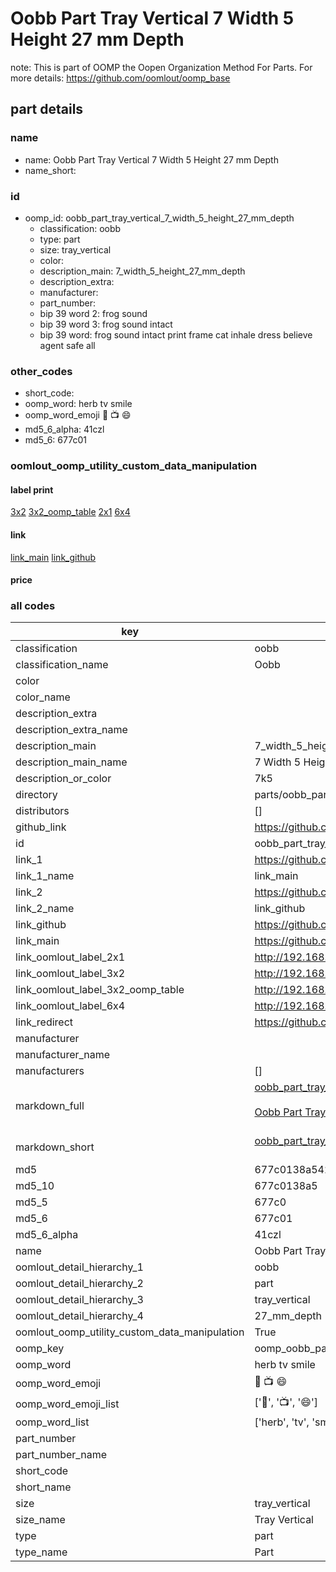 # Oobb Part Tray Vertical 7 Width 5 Height 27 mm Depth  

note: This is part of OOMP the Oopen Organization Method For Parts. For more details: https://github.com/oomlout/oomp_base

##  part details
  







### name
* name: Oobb Part Tray Vertical 7 Width 5 Height 27 mm Depth
* name_short: 
### id
* oomp_id: oobb_part_tray_vertical_7_width_5_height_27_mm_depth
  * classification: oobb
  * type: part
  * size: tray_vertical
  * color: 
  * description_main: 7_width_5_height_27_mm_depth
  * description_extra: 
  * manufacturer: 
  * part_number: 
  * bip 39 word 2: frog sound
  * bip 39 word 3: frog sound intact
  * bip 39 word: frog sound intact print frame cat inhale dress believe agent safe all

### other_codes
* short_code: 
* oomp_word: herb tv smile
* oomp_word_emoji :herb: :tv: :smile:
* md5_6_alpha: 41czl
* md5_6: 677c01






### oomlout_oomp_utility_custom_data_manipulation
#### label print
[3x2](http://192.168.1.245:1112/?label=oomp%2041czl)
[3x2_oomp_table](http://192.168.1.108:1112/?label=oomp%2041czl)
[2x1](http://192.168.1.242:1112/?label=oomp%2041czl)
[6x4](http://192.168.1.55:1112/?label=oomp%2041czl)    

#### link

[link_main](https://github.com/oomlout/oomlout_oomp_version_1_messy/tree/main/parts/oobb_part_tray_vertical_7_width_5_height_27_mm_depth) [link_github](https://github.com/oomlout/oomlout_oomp_version_1_messy/tree/main/parts/oobb_part_tray_vertical_7_width_5_height_27_mm_depth)                             

#### price







### all codes 
| key | value |  
| --- | --- |  
| classification | oobb |  
| classification_name | Oobb |  
| color |  |  
| color_name |  |  
| description_extra |  |  
| description_extra_name |  |  
| description_main | 7_width_5_height_27_mm_depth |  
| description_main_name | 7 Width 5 Height 27 mm Depth |  
| description_or_color | 7k5 |  
| directory | parts/oobb_part_tray_vertical_7_width_5_height_27_mm_depth |  
| distributors | [] |  
| github_link | https://github.com/oomlout/oomlout_oomp_part_src/tree/main/parts/oobb_part_tray_vertical_7_width_5_height_27_mm_depth |  
| id | oobb_part_tray_vertical_7_width_5_height_27_mm_depth |  
| link_1 | https://github.com/oomlout/oomlout_oomp_version_1_messy/tree/main/parts/oobb_part_tray_vertical_7_width_5_height_27_mm_depth |  
| link_1_name | link_main |  
| link_2 | https://github.com/oomlout/oomlout_oomp_version_1_messy/tree/main/parts/oobb_part_tray_vertical_7_width_5_height_27_mm_depth |  
| link_2_name | link_github |  
| link_github | https://github.com/oomlout/oomlout_oomp_version_1_messy/tree/main/parts/oobb_part_tray_vertical_7_width_5_height_27_mm_depth |  
| link_main | https://github.com/oomlout/oomlout_oomp_version_1_messy/tree/main/parts/oobb_part_tray_vertical_7_width_5_height_27_mm_depth |  
| link_oomlout_label_2x1 | http://192.168.1.242:1112/?label=oomp%2041czl |  
| link_oomlout_label_3x2 | http://192.168.1.245:1112/?label=oomp%2041czl |  
| link_oomlout_label_3x2_oomp_table | http://192.168.1.108:1112/?label=oomp%2041czl |  
| link_oomlout_label_6x4 | http://192.168.1.55:1112/?label=oomp%2041czl |  
| link_redirect | https://github.com/oomlout/oomlout_oomp_version_1_messy/tree/main/parts/oobb_part_tray_vertical_7_width_5_height_27_mm_depth |  
| manufacturer |  |  
| manufacturer_name |  |  
| manufacturers | [] |  
| markdown_full | [oobb_part_tray_vertical_7_width_5_height_27_mm_depth](none)<br>[](none)<br>[Oobb Part Tray Vertical 7 Width 5 Height 27 Mm Depth](none)<br><br> |  
| markdown_short | [oobb_part_tray_vertical_7_width_5_height_27_mm_depth](none)<br><br> |  
| md5 | 677c0138a542ae748f2e4aaceb33f2e9 |  
| md5_10 | 677c0138a5 |  
| md5_5 | 677c0 |  
| md5_6 | 677c01 |  
| md5_6_alpha | 41czl |  
| name | Oobb Part Tray Vertical 7 Width 5 Height 27 mm Depth |  
| oomlout_detail_hierarchy_1 | oobb |  
| oomlout_detail_hierarchy_2 | part |  
| oomlout_detail_hierarchy_3 | tray_vertical |  
| oomlout_detail_hierarchy_4 | 27_mm_depth |  
| oomlout_oomp_utility_custom_data_manipulation | True |  
| oomp_key | oomp_oobb_part_tray_vertical_7_width_5_height_27_mm_depth |  
| oomp_word | herb tv smile |  
| oomp_word_emoji | :herb: :tv: :smile: |  
| oomp_word_emoji_list | [':herb:', ':tv:', ':smile:'] |  
| oomp_word_list | ['herb', 'tv', 'smile'] |  
| part_number |  |  
| part_number_name |  |  
| short_code |  |  
| short_name |  |  
| size | tray_vertical |  
| size_name | Tray Vertical |  
| type | part |  
| type_name | Part |  
